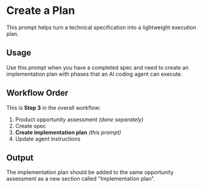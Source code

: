 # Create a Plan

This prompt helps turn a technical specification into a lightweight execution plan.

## Usage

Use this prompt when you have a completed spec and need to create an implementation plan with phases that an AI coding agent can execute.

## Workflow Order

This is **Step 3** in the overall workflow:
1. Product opportunity assessment _(done separately)_
2. Create spec
3. **Create implementation plan** _(this prompt)_
4. Update agent instructions

## Output

The implementation plan should be added to the same opportunity assessment as a new section called "Implementation plan".

